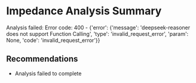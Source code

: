 # Impedance Analysis Summary

Analysis failed: Error code: 400 - {'error': {'message': 'deepseek-reasoner does not support Function Calling', 'type': 'invalid_request_error', 'param': None, 'code': 'invalid_request_error'}}

## Recommendations

* Analysis failed to complete
